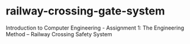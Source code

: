 # railway-crossing-gate-system
Introduction to Computer Engineering - Assignment 1: The Engineering Method – Railway Crossing Safety System
